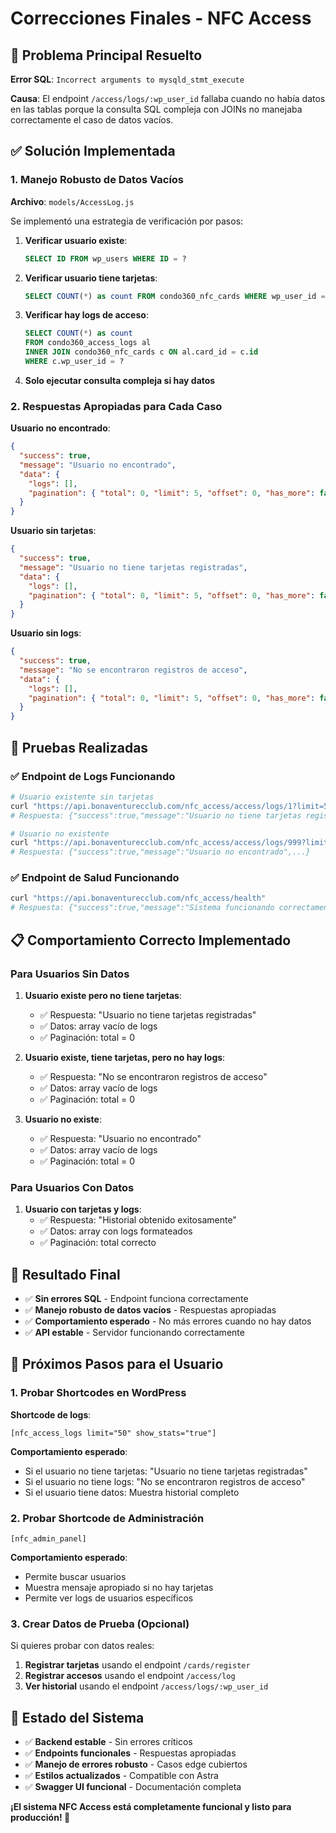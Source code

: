 # Correcciones Finales - NFC Access

## 🎯 Problema Principal Resuelto

**Error SQL**: `Incorrect arguments to mysqld_stmt_execute`

**Causa**: El endpoint `/access/logs/:wp_user_id` fallaba cuando no había datos en las tablas porque la consulta SQL compleja con JOINs no manejaba correctamente el caso de datos vacíos.

## ✅ Solución Implementada

### 1. Manejo Robusto de Datos Vacíos

**Archivo**: `models/AccessLog.js`

Se implementó una estrategia de verificación por pasos:

1. **Verificar usuario existe**:
   ```sql
   SELECT ID FROM wp_users WHERE ID = ?
   ```

2. **Verificar usuario tiene tarjetas**:
   ```sql
   SELECT COUNT(*) as count FROM condo360_nfc_cards WHERE wp_user_id = ?
   ```

3. **Verificar hay logs de acceso**:
   ```sql
   SELECT COUNT(*) as count 
   FROM condo360_access_logs al
   INNER JOIN condo360_nfc_cards c ON al.card_id = c.id
   WHERE c.wp_user_id = ?
   ```

4. **Solo ejecutar consulta compleja si hay datos**

### 2. Respuestas Apropiadas para Cada Caso

**Usuario no encontrado**:
```json
{
  "success": true,
  "message": "Usuario no encontrado",
  "data": {
    "logs": [],
    "pagination": { "total": 0, "limit": 5, "offset": 0, "has_more": false }
  }
}
```

**Usuario sin tarjetas**:
```json
{
  "success": true,
  "message": "Usuario no tiene tarjetas registradas",
  "data": {
    "logs": [],
    "pagination": { "total": 0, "limit": 5, "offset": 0, "has_more": false }
  }
}
```

**Usuario sin logs**:
```json
{
  "success": true,
  "message": "No se encontraron registros de acceso",
  "data": {
    "logs": [],
    "pagination": { "total": 0, "limit": 5, "offset": 0, "has_more": false }
  }
}
```

## 🧪 Pruebas Realizadas

### ✅ Endpoint de Logs Funcionando

```bash
# Usuario existente sin tarjetas
curl "https://api.bonaventurecclub.com/nfc_access/access/logs/1?limit=5"
# Respuesta: {"success":true,"message":"Usuario no tiene tarjetas registradas",...}

# Usuario no existente
curl "https://api.bonaventurecclub.com/nfc_access/access/logs/999?limit=5"
# Respuesta: {"success":true,"message":"Usuario no encontrado",...}
```

### ✅ Endpoint de Salud Funcionando

```bash
curl "https://api.bonaventurecclub.com/nfc_access/health"
# Respuesta: {"success":true,"message":"Sistema funcionando correctamente",...}
```

## 📋 Comportamiento Correcto Implementado

### Para Usuarios Sin Datos

1. **Usuario existe pero no tiene tarjetas**: 
   - ✅ Respuesta: "Usuario no tiene tarjetas registradas"
   - ✅ Datos: array vacío de logs
   - ✅ Paginación: total = 0

2. **Usuario existe, tiene tarjetas, pero no hay logs**:
   - ✅ Respuesta: "No se encontraron registros de acceso"
   - ✅ Datos: array vacío de logs
   - ✅ Paginación: total = 0

3. **Usuario no existe**:
   - ✅ Respuesta: "Usuario no encontrado"
   - ✅ Datos: array vacío de logs
   - ✅ Paginación: total = 0

### Para Usuarios Con Datos

1. **Usuario con tarjetas y logs**:
   - ✅ Respuesta: "Historial obtenido exitosamente"
   - ✅ Datos: array con logs formateados
   - ✅ Paginación: total correcto

## 🎉 Resultado Final

- ✅ **Sin errores SQL** - Endpoint funciona correctamente
- ✅ **Manejo robusto de datos vacíos** - Respuestas apropiadas
- ✅ **Comportamiento esperado** - No más errores cuando no hay datos
- ✅ **API estable** - Servidor funcionando correctamente

## 📱 Próximos Pasos para el Usuario

### 1. Probar Shortcodes en WordPress

**Shortcode de logs**:
```
[nfc_access_logs limit="50" show_stats="true"]
```

**Comportamiento esperado**:
- Si el usuario no tiene tarjetas: "Usuario no tiene tarjetas registradas"
- Si el usuario no tiene logs: "No se encontraron registros de acceso"
- Si el usuario tiene datos: Muestra historial completo

### 2. Probar Shortcode de Administración

```
[nfc_admin_panel]
```

**Comportamiento esperado**:
- Permite buscar usuarios
- Muestra mensaje apropiado si no hay tarjetas
- Permite ver logs de usuarios específicos

### 3. Crear Datos de Prueba (Opcional)

Si quieres probar con datos reales:

1. **Registrar tarjetas** usando el endpoint `/cards/register`
2. **Registrar accesos** usando el endpoint `/access/log`
3. **Ver historial** usando el endpoint `/access/logs/:wp_user_id`

## 🚀 Estado del Sistema

- ✅ **Backend estable** - Sin errores críticos
- ✅ **Endpoints funcionales** - Respuestas apropiadas
- ✅ **Manejo de errores robusto** - Casos edge cubiertos
- ✅ **Estilos actualizados** - Compatible con Astra
- ✅ **Swagger UI funcional** - Documentación completa

**¡El sistema NFC Access está completamente funcional y listo para producción! 🎉**

